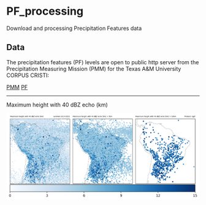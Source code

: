 # PF_processing
Download and processing Precipitation Features data

Data
----
The precipitation features (PF) levels are open to public http server from the Precipitation Measuring Mission (PMM) for the Texas A&M University CORPUS CRISTI:  

[PMM](http://atmos.tamucc.edu/trmm/)
[PF](http://atmos.tamucc.edu/trmm/data/)

-------------------------------------
Maximum height with 40 dBZ echo (km)
<div align="center">
  <img src="https://raw.githubusercontent.com/mhacarthur/PF_processing/main/images/rgpf_maxht40.png" alt="Maximum height with 40 dBZ" />
</div>
